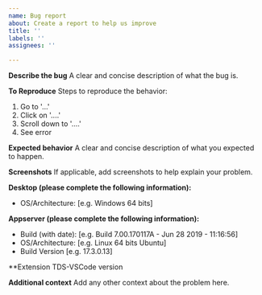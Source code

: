```yaml
---
name: Bug report
about: Create a report to help us improve
title: ''
labels: ''
assignees: ''

---
```


**Describe the bug**
A clear and concise description of what the bug is.

**To Reproduce**
Steps to reproduce the behavior:
1. Go to '...'
2. Click on '....'
3. Scroll down to '....'
4. See error

**Expected behavior**
A clear and concise description of what you expected to happen.

**Screenshots**
If applicable, add screenshots to help explain your problem.

**Desktop (please complete the following information):**
 - OS/Architecture: [e.g. Windows 64 bits]

**Appserver (please complete the following information):**
 - Build (with date): [e.g. Build 7.00.170117A - Jun 28 2019 - 11:16:56]
 - OS/Architecture: [e.g. Linux 64 bits Ubuntu]
 - Build Version [e.g. 17.3.0.13]

**Extension TDS-VSCode version

**Additional context**
Add any other context about the problem here.
